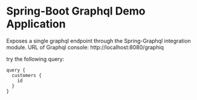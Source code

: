 # Spring-Boot Graphql Demo Application

Exposes a single graphql endpoint through the Spring-Graphql integration module.
URL of Graphql console: http://localhost:8080/graphiq

try the following query:
```
query {
  customers {
    id
  }
}
```
